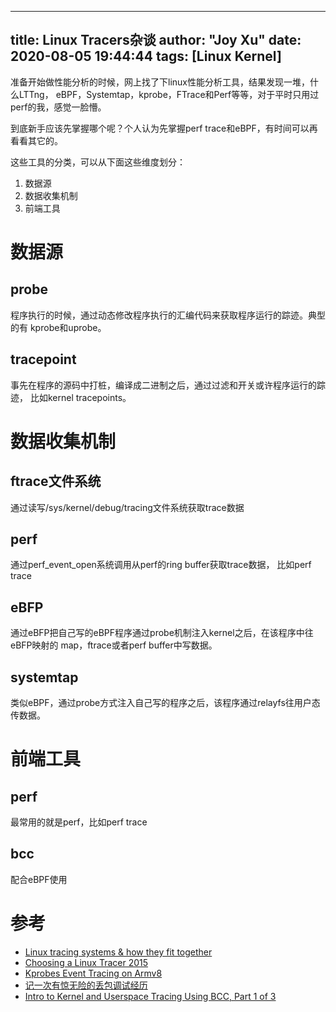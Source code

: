 
---
title: Linux Tracers杂谈
author: "Joy Xu"
date: 2020-08-05 19:44:44
tags: [Linux Kernel]
---

准备开始做性能分析的时候，网上找了下linux性能分析工具，结果发现一堆，什么LTTng，
eBPF，Systemtap，kprobe，FTrace和Perf等等，对于平时只用过perf的我，感觉一脸懵。

到底新手应该先掌握哪个呢？个人认为先掌握perf trace和eBPF，有时间可以再看看其它的。

这些工具的分类，可以从下面这些维度划分：
1. 数据源
2. 数据收集机制
3. 前端工具

# 数据源

## probe

程序执行的时候，通过动态修改程序执行的汇编代码来获取程序运行的踪迹。典型的有
kprobe和uprobe。

## tracepoint

事先在程序的源码中打桩，编译成二进制之后，通过过滤和开关或许程序运行的踪迹，
比如kernel tracepoints。

# 数据收集机制

## ftrace文件系统

通过读写/sys/kernel/debug/tracing文件系统获取trace数据

## perf

通过perf_event_open系统调用从perf的ring buffer获取trace数据， 比如perf trace

## eBFP

通过eBFP把自己写的eBPF程序通过probe机制注入kernel之后，在该程序中往eBFP映射的
map，ftrace或者perf buffer中写数据。

## systemtap

类似eBPF，通过probe方式注入自己写的程序之后，该程序通过relayfs往用户态传数据。

# 前端工具

## perf
最常用的就是perf，比如perf trace

## bcc
配合eBPF使用

# 参考
* [Linux tracing systems & how they fit together](https://jvns.ca/blog/2017/07/05/linux-tracing-systems/)
* [Choosing a Linux Tracer 2015](http://www.brendangregg.com/blog/2015-07-08/choosing-a-linux-tracer.html)
* [Kprobes Event Tracing on Armv8](https://www.linaro.org/blog/kprobes-event-tracing-armv8/)
* [记一次有惊无险的丢包调试经历](http://blog.huoding.com/2020/04/27/814)
* [Intro to Kernel and Userspace Tracing Using BCC, Part 1 of 3](https://blogs.oracle.com/linux/post/intro-to-bcc-1)
